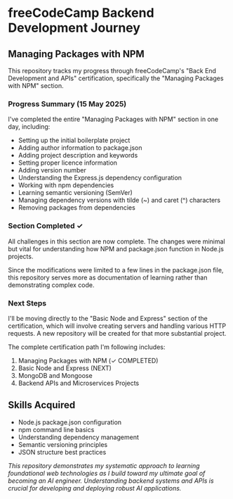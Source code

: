 # freeCodeCamp Backend Development Journey

## Managing Packages with NPM

This repository tracks my progress through freeCodeCamp's "Back End Development and APIs" certification, specifically the "Managing Packages with NPM" section.

### Progress Summary (15 May 2025)

I've completed the entire "Managing Packages with NPM" section in one day, including:

* Setting up the initial boilerplate project
* Adding author information to package.json
* Adding project description and keywords
* Setting proper licence information 
* Adding version number
* Understanding the Express.js dependency configuration
* Working with npm dependencies
* Learning semantic versioning (SemVer)
* Managing dependency versions with tilde (~) and caret (^) characters
* Removing packages from dependencies

### Section Completed ✓

All challenges in this section are now complete. The changes were minimal but vital for understanding how NPM and package.json function in Node.js projects. 

Since the modifications were limited to a few lines in the package.json file, this repository serves more as documentation of learning rather than demonstrating complex code.

### Next Steps

I'll be moving directly to the "Basic Node and Express" section of the certification, which will involve creating servers and handling various HTTP requests. A new repository will be created for that more substantial project.

The complete certification path I'm following includes:

1. Managing Packages with NPM (✓ COMPLETED)
2. Basic Node and Express (NEXT)
3. MongoDB and Mongoose
4. Backend APIs and Microservices Projects

## Skills Acquired

* Node.js package.json configuration
* npm command line basics
* Understanding dependency management
* Semantic versioning principles
* JSON structure best practices

*This repository demonstrates my systematic approach to learning foundational web technologies as I build toward my ultimate goal of becoming an AI engineer. Understanding backend systems and APIs is crucial for developing and deploying robust AI applications.*

